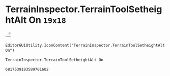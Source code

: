 # TerrainInspector.TerrainToolSetheightAlt On `19x18`
<img src="/img/TerrainInspector.TerrainToolSetheightAlt%20On.png" width=19 height=18>

``` CSharp
EditorGUIUtility.IconContent("TerrainInspector.TerrainToolSetheightAlt On")
```
```
TerrainInspector.TerrainToolSetheightAlt On
```
```
6817539183589701602
```
